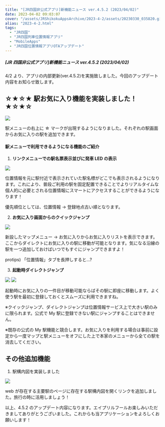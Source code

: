 ```yaml
---
title: "[JR四国非公式アプリ]新機能ニュース ver.4.5.2 (2023/04/02)"
date: 2023-04-02 09:03:07
cover: "/assets/JRShikokuAppsArchive/2023-4-2/assets/20230330_035820.gif"
alias: "2023-4-2.html"
tags:
  - "JR四国"
  - "JR四国列車位置情報アプリ"
  - "MobileApps"
  - "JR四国位置情報アプリOTAアップデート"
---
```


##### [JR 四国非公式アプリ]新機能ニュース ver.4.5.2 (2023/04/02)

4/2 より、アプリの内部更新(ver.4.5.2)を実施致しました。今回のアップデート内容をお知らせ致します。

## **☆★☆★ 駅お気に入り機能を実装しました！★☆★☆**

![](/assets/JRShikokuAppsArchive/2023-4-2/assets/20230330_035820.gif)

駅メニューの右上に ☆ マークが出現するようになりました。それぞれの駅画面からお気に入りの駅を追加できます。

#### 駅メニューで利用できるようになる機能のご紹介

1. **リンクメニューでの駅名票表示並びに発車 LED の表示**

![](/assets/JRShikokuAppsArchive/2023-4-2/assets/Screenshot_2023-03-30-03-59-18-920_host.exp.exponent.jpg)

位置情報を元に駅付近で表示されていた駅名標がどこでも表示されるようになります。これにより、普段ご利用の駅を固定配置できることでよりリアルタイムな個人的に必要とされる位置情報にスマートにアクセスすることができるようになります！

優先順位としては、位置情報 → 登録地点古い順となります。

2. **お気に入り画面からのクイックジャンプ**

![](/assets/JRShikokuAppsArchive/2023-4-2/assets/20230330_040059.gif)

新設したマップメニュー → お気に入りからお気に入りリストを表示できます。ここからダイレクトにお気に入りの駅に移動が可能となります。気になる沿線の駅を一つ追加しておけばいつでもすぐにジャンプできますよ！

protips) 「位置情報」タブを長押しすると...?

3. **起動時ダイレクトジャンプ**

![](/assets/JRShikokuAppsArchive/2023-4-2/assets/20230330_040608.gif)
![](/assets/JRShikokuAppsArchive/2023-4-2/assets/20230330_040725.gif)

起動時にお気に入りの一件目が移動可能ならばその駅に即座に移動します。よく使う駅を最初に登録しておくとスムーズに利用できますね。

※クイックジャンプ、ダイレクトジャンプは位置情報サービス上で大きい駅のみに限られます。公式で My 駅に登録できない駅にジャンプすることはできません。

※既存の公式の My 駅機能と競合します。お気に入りを利用する場合は事前に設定から一度マップと駅メニューをオフにした上で本家のメニューから全ての駅を消去してください。

## **その他追加機能**

1. 駅構内図を実装しました

![](/assets/JRShikokuAppsArchive/2023-4-2/assets/IMG_20230330_045629.jpg)

web が存在する主要駅のページに存在する駅構内図を開くリンクを追加しました。旅行の時に活用しましょう！

以上、4.5.2 のアップデート内容になります。エイプリルフールお楽しみいただきましてありがとうございました。これからも当アプリケーションをよろしくお願いします！
